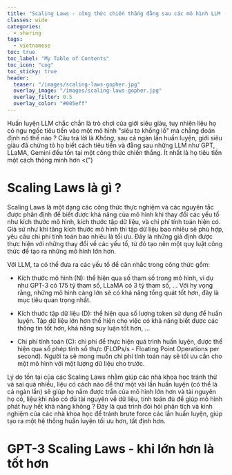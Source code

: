 ```yaml
---
title: "Scaling Laws - công thức chiến thắng đằng sau các mô hình LLM - Phần 1"
classes: wide
categories:
  - sharing
tags:
  - vietnamese
toc: true
toc_label: "My Table of Contents"
toc_icon: "cog"
toc_sticky: true
header:
  teaser: "/images/scaling-laws-gopher.jpg"
  overlay_image: "/images/scaling-laws-gopher.jpg"
  overlay_filter: 0.5
  overlay_color: "#005eff"
---
```


Huấn luyện LLM chắc chắn là trò chơi của giới siêu giàu, tuy nhiên liệu họ có ngu ngốc tiêu tiền vào một mô hình "siêu to khổng lồ" mà chẳng đoán định nó thế nào ? Câu trả lời là *Không*, sau cả ngàn lần huấn luyện, giới siêu giàu đã chứng tỏ họ biết cách tiêu tiền và đằng sau những LLM như GPT, LLaMA, Gemini đều tồn tại một công thức chiến thắng. Ít nhất là họ tiêu tiền một cách thông minh hơn <(")

# Scaling Laws là gì ?

Scaling Laws là một dạng các công thức thực nghiệm và các nguyên tắc được phân định để biết được khả năng của mô hình khi thay đổi các yếu tố như kích thước mô hình, kích thước tập dữ liệu, và chi phí tính toán hiện có. Giả sử như khi tăng kích thước mô hình thì tập dữ liệu bao nhiêu sẽ phù hợp, yêu câu chi phí tính toán bao nhiêu là tối ưu. Đây là những giả định được thực hiện với những thay đổi về các yếu tố, từ đó tạo nên một quy luật công thức để tạo ra những mô hình lớn hơn.

Với LLM, ta có thể đưa ra các yếu tố để cân nhắc trong công thức gồm:

- Kích thước mô hình (N): thể hiện qua số tham số trong mô hình, ví dụ như GPT-3 có 175 tỷ tham số, LLaMA có 3 tỷ tham số, ... Với hy vọng rằng, những mô hình càng lớn sẽ có khả năng tổng quát tốt hơn, đây là mục tiêu quan trọng nhất.

- Kích thước tập dữ liệu (D): thể hiện qua số lượng token sử dụng để huấn luyện. Tập dữ liệu lớn hơn thể hiện cho việc có khả năng biết được các thông tin tốt hơn, khả năng suy luận tốt hơn, ...

- Chi phí tính toán (C): chi phí để thực hiện quá trình huấn luyện, được thể hiện qua số phép tính số thực (FLOPs/s - Floating Point Operations per second). Người ta sẽ mong muốn chi phí tính toán này sẽ tối ưu cần cho một mô hình với một lượng dữ liệu cho trước.

Lý do tồn tại của các Scaling Laws nhằm giúp các nhà khoa học tránh thử và sai quá nhiều, liệu có cách nào để thử một vài lần huấn luyện (có thể là cả ngàn lần) sẽ giúp họ nắm được trần của mô hình lớn hơn và tài nguyên họ có, liệu khi nào có đủ tài nguyên về dữ liệu, tính toán đủ để giúp mô hình phát huy hết khả năng không ? Đây là quá trình đòi hỏi phân tích và kinh nghiệm của các nhà khoa học để tránh brute force các lần huấn luyện, giúp tạo ra một hệ thống huấn luyện tối ưu hơn, tất định hơn.

# GPT-3 Scaling Laws - khi lớn hơn là tốt hơn